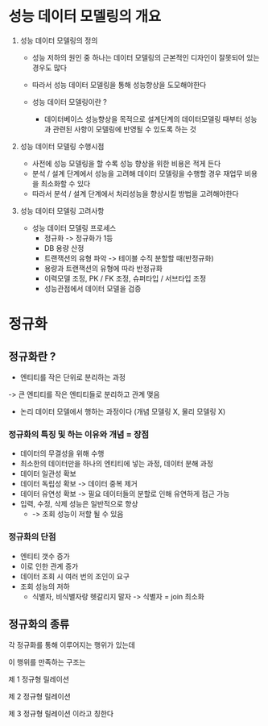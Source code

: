 # 성능 데이터 모델링의 개요
1. 성능 데이터 모델링의 정의
    - 성능 저하의 원인 중 하나는 데이터 모델링의 근본적인 디자인이 잘못되어 있는 경우도 많다
    - 따라서 성능 데이터 모델링을 통해 성능향상을 도모해야한다
    - 성능 데이터 모델링이란 ?
        
        - 데이터베이스 성능향상을 목적으로 설계단계의 데이터모델링 때부터 성능과 관련된 사항이 모델링에 반영될 수 있도록 하는 것

2. 성능 데이터 모델링 수행시점
    - 사전에 성능 모델링을 할 수록 성능 향상을 위한 비용은 적게 든다
    - 분석 / 설계 단계에서 성능을 고려해 데이터 모델링을 수행할 경우 재업무 비용을 최소화할 수 있다
    - 따라서 분석 / 설계 단계에서 처리성능을 향상시킬 방법을 고려해야한다

3. 성능 데이터 모델링 고려사항
    - 성능 데이터 모델링 프로세스
        - 정규화 -> 정규화가 1등
        - DB 용량 산정
        - 트랜잭션의 유형 파악 -> 테이블 수직 분할할 때(반정규화)
        - 용량과 트랜잭션의 유형에 따라 반정규화
        - 이력모델 조정, PK / FK 조정, 슈퍼타입 / 서브타입 조정
        - 성능관점에서 데이터 모델을 검증

# 정규화
## 정규화란 ?
- 엔티티를 작은 단위로 분리하는 과정

-> 큰 엔티티를 작은 엔티티들로 분리하고 관계 맺음

- 논리 데이터 모델에서 행하는 과정이다 (개념 모델링 X, 물리 모델링 X)

### 정규화의 특징 및 하는 이유와 개념 = 장점
- 데이터의 무결성을 위해 수행
- 최소한의 데이터만을 하나의 엔티티에 넣는 과정, 데이터 분해 과정
- 데이터 일관성 확보
- 데이터 독립성 확보 -> 데이터 중복 제거
- 데이터 유연성 확보 -> 필요 데이터들의 분할로 인해 유연하게 접근 가능
- 입력, 수정, 삭제 성능은 일반적으로 향상
    - -> 조회 성능이 저할 될 수 있음

### 정규화의 단점
- 엔티티 갯수 증가
- 이로 인한 관계 증가
- 데이터 조회 시 여러 번의 조인이 요구
- 조회 성능의 저하
    - 식별자, 비식별자랑 헷갈리지 말자 -> 식별자 = join 최소화
## 정규화의 종류
각 정규화를 통해 이루어지는 행위가 있는데

이 행위를 만족하는 구조는

제 1 정규형 릴레이션

제 2 정규형 릴레이션

제 3 정규형 릴레이션 이라고 칭한다